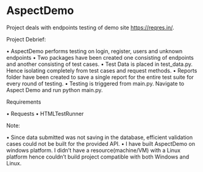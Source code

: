 # AspectDemo
Project deals with endpoints testing of demo site https://reqres.in/.

Project Debrief:

•	AspectDemo performs testing on login, register, users and unknown endpoints
•	Two packages have been created one consisting of endpoints and another consisting of test cases.
•	Test Data is placed in test_data.py. Hence isolating completely from test cases and request methods.
•	Reports folder have been created to save a single report for the entire test suite for every round of testing.
•	Testing is triggered from main.py. Navigate to Aspect Demo and run python main.py.

Requirements

•	Requests
•	HTMLTestRunner

Note:

•	Since data submitted was not saving in the database, efficient validation cases could not be built for the provided API.
•	I have built AspectDemo on windows platform. I didn’t have a resource(machine/VM) with a Linux platform hence couldn’t build project       compatible with both Windows and Linux.
